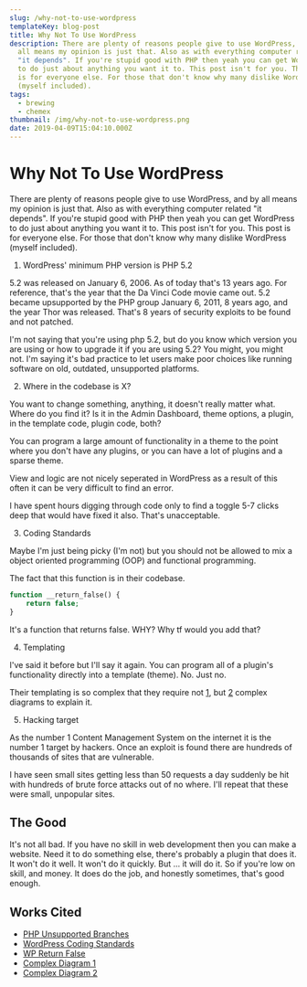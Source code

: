 ```yaml
---
slug: /why-not-to-use-wordpress
templateKey: blog-post
title: Why Not To Use WordPress
description: There are plenty of reasons people give to use WordPress, and by
  all means my opinion is just that. Also as with everything computer related
  "it depends". If you're stupid good with PHP then yeah you can get WordPress
  to do just about anything you want it to. This post isn't for you. This post
  is for everyone else. For those that don't know why many dislike WordPress
  (myself included).
tags:
  - brewing
  - chemex
thumbnail: /img/why-not-to-use-wordpress.png
date: 2019-04-09T15:04:10.000Z
---
```


# Why Not To Use WordPress

There are plenty of reasons people give to use WordPress, and by all means my opinion is just that. Also as with everything computer related "it depends". If you're stupid good with PHP then yeah you can get WordPress to do just about anything you want it to. This post isn't for you. This post is for everyone else. For those that don't know why many dislike WordPress (myself included).

1. WordPress' minimum PHP version is PHP 5.2

5.2 was released on January 6, 2006. As of today that's 13 years ago. For reference, that's the year that the Da Vinci Code movie came out. 5.2 became upsupported by the PHP group January 6, 2011, 8 years ago, and the year Thor was released. That's 8 years of security exploits to be found and not patched.

I'm not saying that you're using php 5.2, but do you know which version you are using or how to upgrade it if you are using 5.2? You might, you might not. I'm saying it's bad practice to let users make poor choices like running software on old, outdated, unsupported platforms.

2. Where in the codebase is X?

You want to change something, anything, it doesn't really matter what. Where do you find it? Is it in the Admin Dashboard, theme options, a plugin, in the template code, plugin code, both?

You can program a large amount of functionality in a theme to the point where you don't have any plugins, or you can have a lot of plugins and a sparse theme.

View and logic are not nicely seperated in WordPress as a result of this often it can be very difficult to find an error.

I have spent hours digging through code only to find a toggle 5-7 clicks deep that would have fixed it also. That's unacceptable.

3. Coding Standards

Maybe I'm just being picky (I'm not) but you should not be allowed to mix a object oriented programming (OOP) and functional programming.

The fact that this function is in their codebase.

```php
function __return_false() {
    return false;
}
```

It's a function that returns false. WHY? Why tf would you add that?

4. Templating

I've said it before but I'll say it again. You can program all of a plugin's functionality directly into a template (theme). No. Just no.

Their templating is so complex that they require not [1](https://i.stack.imgur.com/c1UYR.png), but [2](https://developer.wordpress.org/files/2014/10/template-hierarchy.png) complex diagrams to explain it.

5. Hacking target

As the number 1 Content Management System on the internet it is the number 1 target by hackers. Once an exploit is found there are hundreds of thousands of sites that are vulnerable.

I have seen small sites getting less than 50 requests a day suddenly be hit with hundreds of brute force attacks out of no where. I'll repeat that these were small, unpopular sites.

## The Good

It's not all bad. If you have no skill in web development then you can make a website. Need it to do something else, there's probably a plugin that does it. It won't do it well. It won't do it quickly. But ... it will do it. So if you're low on skill, and money. It does do the job, and honestly sometimes, that's good enough.

## Works Cited

- [PHP Unsupported Branches](https://www.php.net/eol.php)
- [WordPress Coding Standards](https://make.wordpress.org/core/handbook/best-practices/coding-standards/php/)
- [WP Return False](https://developer.wordpress.org/reference/functions/__return_false/)
- [Complex Diagram 1](https://i.stack.imgur.com/c1UYR.png)
- [Complex Diagram 2](https://developer.wordpress.org/files/2014/10/template-hierarchy.png)
